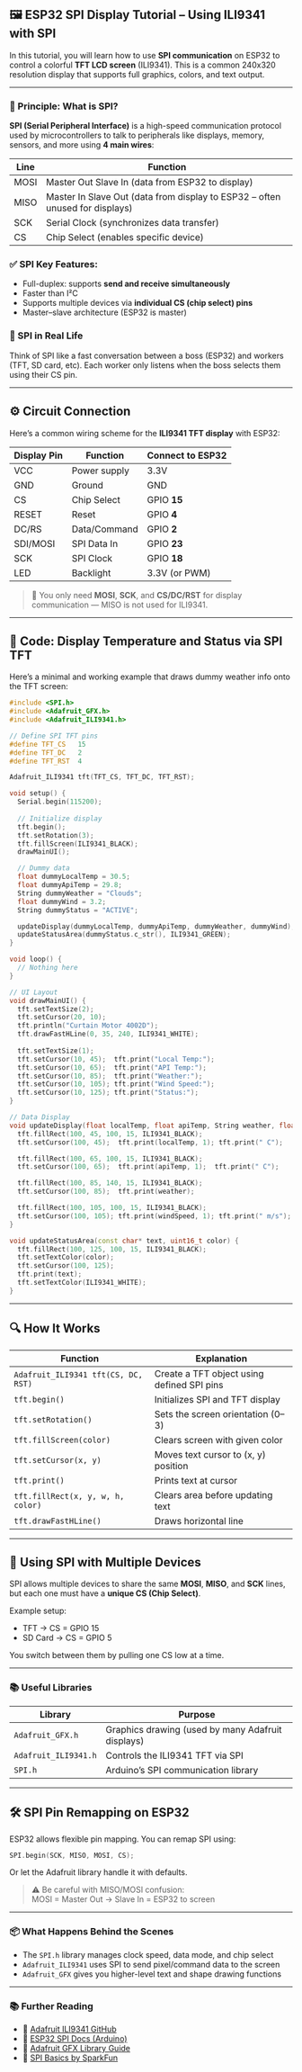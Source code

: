 
## 🖼️ ESP32 SPI Display Tutorial – Using ILI9341 with SPI

In this tutorial, you will learn how to use **SPI communication** on ESP32 to control a colorful **TFT LCD screen** (ILI9341). This is a common 240x320 resolution display that supports full graphics, colors, and text output.

---

### 🧠 Principle: What is SPI?

**SPI (Serial Peripheral Interface)** is a high-speed communication protocol used by microcontrollers to talk to peripherals like displays, memory, sensors, and more using **4 main wires**:

| Line | Function |
|------|----------|
| MOSI | Master Out Slave In (data from ESP32 to display) |
| MISO | Master In Slave Out (data from display to ESP32 – often unused for displays) |
| SCK  | Serial Clock (synchronizes data transfer) |
| CS   | Chip Select (enables specific device) |

### ✅ SPI Key Features:
- Full-duplex: supports **send and receive simultaneously**
- Faster than I²C
- Supports multiple devices via **individual CS (chip select) pins**
- Master–slave architecture (ESP32 is master)

### 🧠 SPI in Real Life

Think of SPI like a fast conversation between a boss (ESP32) and workers (TFT, SD card, etc). Each worker only listens when the boss selects them using their CS pin.

---

## ⚙️ Circuit Connection

Here’s a common wiring scheme for the **ILI9341 TFT display** with ESP32:

| Display Pin | Function       | Connect to ESP32 |
|-------------|----------------|------------------|
| VCC         | Power supply   | 3.3V             |
| GND         | Ground         | GND              |
| CS          | Chip Select    | GPIO **15**      |
| RESET       | Reset          | GPIO **4**       |
| DC/RS       | Data/Command   | GPIO **2**       |
| SDI/MOSI    | SPI Data In    | GPIO **23**      |
| SCK         | SPI Clock      | GPIO **18**      |
| LED         | Backlight      | 3.3V (or PWM)    |

> 📌 You only need **MOSI**, **SCK**, and **CS/DC/RST** for display communication — MISO is not used for ILI9341.

---

## 🧪 Code: Display Temperature and Status via SPI TFT

Here’s a minimal and working example that draws dummy weather info onto the TFT screen:

```cpp
#include <SPI.h>
#include <Adafruit_GFX.h>
#include <Adafruit_ILI9341.h>

// Define SPI TFT pins
#define TFT_CS   15
#define TFT_DC   2
#define TFT_RST  4

Adafruit_ILI9341 tft(TFT_CS, TFT_DC, TFT_RST);

void setup() {
  Serial.begin(115200);
  
  // Initialize display
  tft.begin();
  tft.setRotation(3);
  tft.fillScreen(ILI9341_BLACK);
  drawMainUI();

  // Dummy data
  float dummyLocalTemp = 30.5;
  float dummyApiTemp = 29.8;
  String dummyWeather = "Clouds";
  float dummyWind = 3.2;
  String dummyStatus = "ACTIVE";

  updateDisplay(dummyLocalTemp, dummyApiTemp, dummyWeather, dummyWind);
  updateStatusArea(dummyStatus.c_str(), ILI9341_GREEN);
}

void loop() {
  // Nothing here
}

// UI Layout
void drawMainUI() {
  tft.setTextSize(2);
  tft.setCursor(20, 10);
  tft.println("Curtain Motor 4002D");
  tft.drawFastHLine(0, 35, 240, ILI9341_WHITE);
  
  tft.setTextSize(1);
  tft.setCursor(10, 45);  tft.print("Local Temp:");
  tft.setCursor(10, 65);  tft.print("API Temp:");
  tft.setCursor(10, 85);  tft.print("Weather:");
  tft.setCursor(10, 105); tft.print("Wind Speed:");
  tft.setCursor(10, 125); tft.print("Status:");
}

// Data Display
void updateDisplay(float localTemp, float apiTemp, String weather, float windSpeed) {
  tft.fillRect(100, 45, 100, 15, ILI9341_BLACK);
  tft.setCursor(100, 45);  tft.print(localTemp, 1); tft.print(" C");

  tft.fillRect(100, 65, 100, 15, ILI9341_BLACK);
  tft.setCursor(100, 65);  tft.print(apiTemp, 1);  tft.print(" C");

  tft.fillRect(100, 85, 140, 15, ILI9341_BLACK);
  tft.setCursor(100, 85);  tft.print(weather);

  tft.fillRect(100, 105, 100, 15, ILI9341_BLACK);
  tft.setCursor(100, 105); tft.print(windSpeed, 1); tft.print(" m/s");
}

void updateStatusArea(const char* text, uint16_t color) {
  tft.fillRect(100, 125, 100, 15, ILI9341_BLACK);
  tft.setTextColor(color);
  tft.setCursor(100, 125);
  tft.print(text);
  tft.setTextColor(ILI9341_WHITE);
}
```

---

## 🔍 How It Works

| Function | Explanation |
|----------|-------------|
| `Adafruit_ILI9341 tft(CS, DC, RST)` | Create a TFT object using defined SPI pins |
| `tft.begin()` | Initializes SPI and TFT display |
| `tft.setRotation()` | Sets the screen orientation (0–3) |
| `tft.fillScreen(color)` | Clears screen with given color |
| `tft.setCursor(x, y)` | Moves text cursor to (x, y) position |
| `tft.print()` | Prints text at cursor |
| `tft.fillRect(x, y, w, h, color)` | Clears area before updating text |
| `tft.drawFastHLine()` | Draws horizontal line |

---

## 🧰 Using SPI with Multiple Devices

SPI allows multiple devices to share the same **MOSI**, **MISO**, and **SCK** lines, but each one must have a **unique CS (Chip Select)**.

Example setup:
- TFT → CS = GPIO 15
- SD Card → CS = GPIO 5

You switch between them by pulling one CS low at a time.

---

### 📚 Useful Libraries

| Library | Purpose |
|---------|---------|
| `Adafruit_GFX.h` | Graphics drawing (used by many Adafruit displays) |
| `Adafruit_ILI9341.h` | Controls the ILI9341 TFT via SPI |
| `SPI.h` | Arduino’s SPI communication library |

---

## 🛠 SPI Pin Remapping on ESP32

ESP32 allows flexible pin mapping. You can remap SPI using:
```cpp
SPI.begin(SCK, MISO, MOSI, CS);
```
Or let the Adafruit library handle it with defaults.

> ⚠️ Be careful with MISO/MOSI confusion:  
> MOSI = Master Out → Slave In = ESP32 to screen

---

### 📦 What Happens Behind the Scenes

- The `SPI.h` library manages clock speed, data mode, and chip select
- `Adafruit_ILI9341` uses SPI to send pixel/command data to the screen
- `Adafruit_GFX` gives you higher-level text and shape drawing functions




---

### 📚 Further Reading

- 🔗 [Adafruit ILI9341 GitHub](https://github.com/adafruit/Adafruit_ILI9341)
- 🔗 [ESP32 SPI Docs (Arduino)](https://docs.espressif.com/projects/arduino-esp32/en/latest/api/spi.html)
- 🔗 [Adafruit GFX Library Guide](https://learn.adafruit.com/adafruit-gfx-graphics-library)
- 🔗 [SPI Basics by SparkFun](https://learn.sparkfun.com/tutorials/serial-peripheral-interface-spi)

